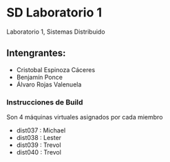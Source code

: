 # SD Laboratorio 1
 Laboratorio 1, Sistemas Distribuido

## Intengrantes:
- Cristobal Espinoza Cáceres
- Benjamín Ponce
- Álvaro Rojas Valenuela

### Instrucciones de Build
Son 4 máquinas virtuales asignados por cada miembro

- dist037 : Michael
- dist038 : Lester
- dist039 : Trevol
- dist040 : Trevol

